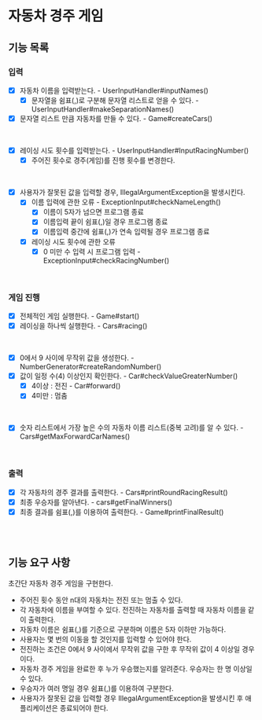 # 자동차 경주 게임

## 기능 목록

### 입력

- [x] 자동차 이름을 입력받는다. - UserInputHandler#inputNames()
  - [x] 문자열을 쉼표(,)로 구분해 문자열 리스트로 얻을 수 있다. - UserInputHandler#makeSeparationNames()
- [x] 문자열 리스트 만큼 자동차를 만들 수 있다. - Game#createCars()
<br>

- [x] 레이싱 시도 횟수를 입력받는다. - UserInputHandler#InputRacingNumber()
  - [x] 주어진 횟수로 경주(게임)를 진행 횟수를 변경한다.
<br>

- [x] 사용자가 잘못된 값을 입력할 경우, IllegalArgumentException을 발생시킨다. 
  - [x] 이름 입력에 관한 오류 - ExceptionInput#checkNameLength()
    - [x] 이름이 5자가 넘으면 프로그램 종료 
    - [x] 이름입력 끝이 쉼표(,)일 경우 프로그램 종료
    - [x] 이름입력 중간에 쉼표(,)가 연속 입력될 경우 프로그램 종료
  - [x] 레이싱 시도 횟수에 관한 오류
    - [x] 0 미만 수 입력 시 프로그램 입력 - ExceptionInput#checkRacingNumber()
<br>

### 게임 진행

- [x] 전체적인 게임 실행한다. - Game#start()
- [x] 레이싱을 하나씩 실행한다. - Cars#racing()
<br>

- [x] 0에서 9 사이에 무작위 값을 생성한다. - NumberGenerator#createRandomNumber()
- [x] 값이 일정 수(4) 이상인지 확인한다. - Car#checkValueGreaterNumber()
  - [x] 4이상 : 전진 - Car#forward()
  - [x] 4미만 : 멈춤 

<br>

- [x] 숫자 리스트에서 가장 높은 수의 자동차 이름 리스트(중복 고려)를 알 수 있다. - Cars#getMaxForwardCarNames()

<br>

### 출력

- [x] 각 자동차의 경주 결과를 출력한다. - Cars#printRoundRacingResult()
- [x] 최종 우승자를 알아낸다. - cars#getFinalWinners()
- [x] 최종 결과를 쉼표(,)를 이용하여 출력한다. - Game#printFinalResult()

<br>
<br>

## 기능 요구 사항

초간단 자동차 경주 게임을 구현한다.

- 주어진 횟수 동안 n대의 자동차는 전진 또는 멈출 수 있다.
- 각 자동차에 이름을 부여할 수 있다. 전진하는 자동차를 출력할 때 자동차 이름을 같이 출력한다.
- 자동차 이름은 쉼표(,)를 기준으로 구분하며 이름은 5자 이하만 가능하다.
- 사용자는 몇 번의 이동을 할 것인지를 입력할 수 있어야 한다.
- 전진하는 조건은 0에서 9 사이에서 무작위 값을 구한 후 무작위 값이 4 이상일 경우이다.
- 자동차 경주 게임을 완료한 후 누가 우승했는지를 알려준다. 우승자는 한 명 이상일 수 있다.
- 우승자가 여러 명일 경우 쉼표(,)를 이용하여 구분한다.
- 사용자가 잘못된 값을 입력할 경우 IllegalArgumentException을 발생시킨 후 애플리케이션은 종료되어야 한다.

